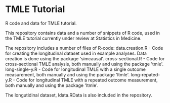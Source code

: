 # TMLE Tutorial
R code and data for TMLE tutorial.

This repository contains data and a number of snippets of R code, used in the TMLE tutorial currently under review at Statistics in Medicine.

The repository includes a number of files of R-code:
data.creation.R - Code for creating the longitudinal dataset used in example analyses. Data creation is done using the package 'simcausal'.
cross-sectional.R - Code for cross-sectional TMLE analysis, both manually and using the package 'tmle'.
long-single-y.R - Code for longitudinal TMLE with a single outcome measurement, both manually and using the package 'ltmle'.
long-repated-y.R - Code for longitudinal TMLE with a repeated outcome measurement, both manually and using the package 'ltmle'.

The longutidinal dataset, ldata.RData is also included in the repository.
